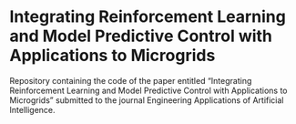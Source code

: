 # Integrating Reinforcement Learning and Model Predictive Control with Applications to Microgrids

Repository containing the code of the paper entitled “Integrating Reinforcement Learning and Model Predictive Control with Applications to Microgrids” submitted to the journal Engineering Applications of Artificial Intelligence.
